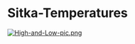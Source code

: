 # Sitka-Temperatures


[![High-and-Low-pic.png](https://i.postimg.cc/28txTfrG/High-and-Low-pic.png)](https://postimg.cc/7fg7YdCJ)
